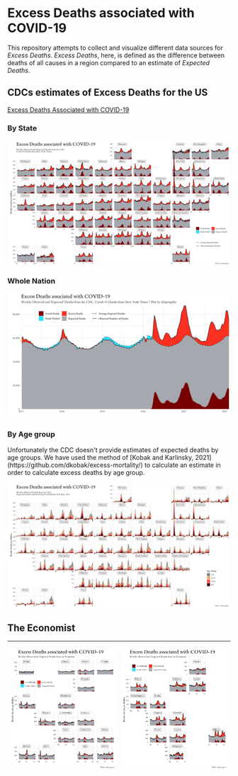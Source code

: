 # Excess Deaths associated with COVID-19
This repository attempts to collect and visualize different data sources for *Excess Deaths*. *Excess Deaths*, here, is defined as the difference between deaths of all causes in a region compared to an estimate of *Expected Deaths*.

## CDCs estimates of Excess Deaths for the US
[Excess Deaths Associated with COVID-19](https://www.cdc.gov/nchs/nvss/vsrr/covid19/excess_deaths.htm)

### By State
<p><a href="img/us_excess_pc_states_geo.png?raw=true"><img src="img/us_excess_pc_states_geo.png" width="800" title="Excess mortality US states"></a></p>

### Whole Nation
<p><a href="img/us_excess.png?raw=true"><img src="img/us_excess.png" width="800" title="Excess mortality US states"></a></p>

### By Age group
<p>Unfortunately the CDC doesn't provide estimates of expected deaths by age groups. We have used the method of [Kobak and Karlinsky, 2021](https://github.com/dkobak/excess-mortality/) to calculate an estimate in order to calculate excess deaths by age group.</p>
<p><a href="img/us_excess_age_pc_states_geo.png?raw=true"><img src="img/us_excess_age_pc_states_geo.png" width="800" title="Excess mortality US states"></a></p>

## The Economist

|<p><a href="img/eu_west_excess_pc_states_geo.png?raw=true"><img src="img/eu_west_excess_pc_states_geo.png" width="400" title="Excess mortality in Western Europe"></a></p>   |<p><a href="img/eu_east_excess_pc_states_geo.png?raw=true"><img src="img/eu_east_excess_pc_states_geo.png" width="400" title="Excess mortality in Eastern Europe"></a></p>   |
|---|---|
